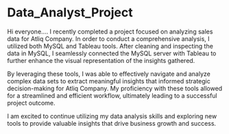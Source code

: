 # Data_Analyst_Project
Hi everyone....
I recently completed a project focused on analyzing sales data for Atliq Company. In order to conduct a comprehensive analysis, I utilized both MySQL and Tableau tools. After cleaning and inspecting the data in MySQL, I seamlessly connected the MySQL server with Tableau to further enhance the visual representation of the insights gathered.

By leveraging these tools, I was able to effectively navigate and analyze complex data sets to extract meaningful insights that informed strategic decision-making for Atliq Company. My proficiency with these tools allowed for a streamlined and efficient workflow, ultimately leading to a successful project outcome.

I am excited to continue utilizing my data analysis skills and exploring new tools to provide valuable insights that drive business growth and success.
